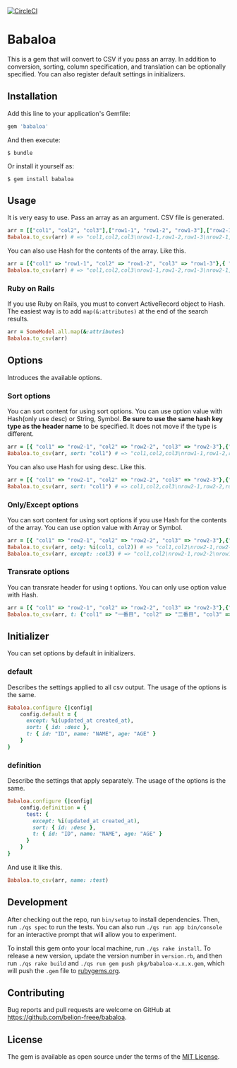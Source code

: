 [![CircleCI](https://circleci.com/gh/belion-freee/babaloa/tree/master.svg?style=svg&circle-token=b9268fffd3d7fe1e2d7639b718a4c307c761c607)](https://circleci.com/gh/belion-freee/babaloa/tree/master)

# Babaloa

This is a gem that will convert to CSV if you pass an array. In addition to conversion, sorting, column specification, and translation can be optionally specified.
You can also register default settings in initializers.

## Installation

Add this line to your application's Gemfile:

```ruby
gem 'babaloa'
```

And then execute:

    $ bundle

Or install it yourself as:

    $ gem install babaloa

## Usage
It is very easy to use. Pass an array as an argument. CSV file is generated.

```ruby
arr = [["col1", "col2", "col3"],["row1-1", "row1-2", "row1-3"],["row2-1", "row2-2", "row2-3"]]
Babaloa.to_csv(arr) # => "col1,col2,col3\nrow1-1,row1-2,row1-3\nrow2-1,row2-2,row2-3\n"
```

You can also use Hash for the contents of the array. Like this.

```ruby
arr = [{"col1" => "row1-1", "col2" => "row1-2", "col3" => "row1-3"},{ "col1" => "row2-1", "col2" => "row2-2", "col3" => "row2-3"}]
Babaloa.to_csv(arr) # => "col1,col2,col3\nrow1-1,row1-2,row1-3\nrow2-1,row2-2,row2-3\n"
```

### Ruby on Rails
If you use Ruby on Rails, you must to convert ActiveRecord object to Hash.
The easiest way is to add `map(&:attributes)` at the end of the search results.

```ruby
arr = SomeModel.all.map(&:attributes)
Babaloa.to_csv(arr)
```

## Options
Introduces the available options.

### Sort options
You can sort content for using sort options.
You can use option value with Hash(only use desc) or String, Symbol.
**Be sure to use the same hash key type as the header name** to be specified. It does not move if the type is different.

```ruby
arr = [{ "col1" => "row2-1", "col2" => "row2-2", "col3" => "row2-3"},{"col1" => "row1-1", "col2" => "row1-2", "col3" => "row1-3"}]
Babaloa.to_csv(arr, sort: "col1") # => "col1,col2,col3\nrow1-1,row1-2,row1-3\nrow2-1,row2-2,row2-3\n"
```

You can also use Hash for using desc. Like this.

```ruby
arr = [{ "col1" => "row2-1", "col2" => "row2-2", "col3" => "row2-3"},{"col1" => "row1-1", "col2" => "row1-2", "col3" => "row1-3"}]
Babaloa.to_csv(arr, sort: "col1") # => col1,col2,col3\nrow2-1,row2-2,row2-3\nrow1-1,row1-2,row1-3\n"
```

### Only/Except options
You can sort content for using sort options if you use Hash for the contents of the array.
You can use option value with Array or Symbol.

```ruby
arr = [{ "col1" => "row2-1", "col2" => "row2-2", "col3" => "row2-3"},{"col1" => "row1-1", "col2" => "row1-2", "col3" => "row1-3"}]
Babaloa.to_csv(arr, only: %i(col1, col2)) # => "col1,col2\nrow2-1,row2-2\nrow1-1,row1-2\n"
Babaloa.to_csv(arr, except: :col3) # => "col1,col2\nrow2-1,row2-2\nrow1-1,row1-2\n"
```

### Transrate options
You can transrate header for using t options.
You can only use option value with Hash.

```ruby
arr = [{ "col1" => "row2-1", "col2" => "row2-2", "col3" => "row2-3"},{"col1" => "row1-1", "col2" => "row1-2", "col3" => "row1-3"}]
Babaloa.to_csv(arr, t: {"col1" => "一番目", "col2" => "二番目", "col3" => "三番目"}) # => "一番目,二番目,三番目\nrow1-1,row1-2,row1-3\nrow2-1,row2-2,row2-3\n"
```

## Initializer
You can set options by default in initializers.

### default
Describes the settings applied to all csv output. The usage of the options is the same.

```ruby
Babaloa.configure {|config|
    config.default = {
      except: %i(updated_at created_at),
      sort: { id: :desc },
      t: { id: "ID", name: "NAME", age: "AGE" }
    }
}
```

### definition
Describe the settings that apply separately. The usage of the options is the same.

```ruby
Babaloa.configure {|config|
    config.definition = {
      test: {
        except: %i(updated_at created_at),
        sort: { id: :desc },
        t: { id: "ID", name: "NAME", age: "AGE" }
      }
    }
}
```

And use it like this.

```ruby
Babaloa.to_csv(arr, name: :test)
```

## Development

After checking out the repo, run `bin/setup` to install dependencies. Then, run `./qs spec` to run the tests. You can also run `./qs run app bin/console` for an interactive prompt that will allow you to experiment.

To install this gem onto your local machine, run `./qs rake install`. To release a new version, update the version number in `version.rb`, and then run `./qs rake build` and `./qs run gem push pkg/babaloa-x.x.x.gem`, which will push the `.gem` file to [rubygems.org](https://rubygems.org).

## Contributing

Bug reports and pull requests are welcome on GitHub at https://github.com/belion-freee/babaloa.

## License

The gem is available as open source under the terms of the [MIT License](https://opensource.org/licenses/MIT).
